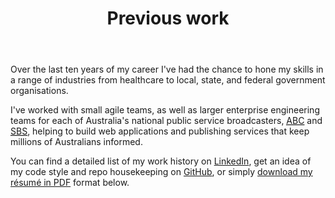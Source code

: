 ---
templateKey: previous-work-page
title: Previous work
description: Previous work that I have been involved with
image: /img/work-abc-iview.jpg
body: |
  Over the last ten years of my career I've had the chance to hone my skills in a range of industries from healthcare to local, state, and federal government organisations.
  
  I've worked with small agile teams, as well as larger enterprise engineering teams for each of Australia's national public service broadcasters, <a href="https://abc.net.au" title="Australian Broadcasting Corporation" target="blank" rel="noopener"><abbr title="Australian Broadcasting Corporation">ABC</abbr></a> and <a href="https://sbs.com.au" title="The Special Broadcasting Service" target="blank" rel="noopener"><abbr title="Special Broadcasting Service">SBS</abbr></a>, helping to build web applications and publishing services that keep millions of Australians informed.

  You can find a detailed list of my work history on <a href="https://au.linkedin.com/in/kashisau" title="Kashi Samaraweera's LinkedIn profile" target="blank" rel="noopener">LinkedIn</a>, get an idea of my code style and repo housekeeping on <a href="https://github.com/kashisau" title="Kashisau on GitHub" target="blank" rel="noopener">GitHub</a>, or simply <a href="/Kashi-Samaraweera-Resume.pdf" title="Kashi Samaraweera's " target="blank" rel="noopener">download my résumé in PDF</a> format below.
ctaPrimary:
  btnText: LinkedIn
  url: https://au.linkedin.com/in/kashisau
  title: Visit Kashi Samaraweera's LinkedIn profile
ctaSecondary:
  btnText: GitHub
  url: https://github.com/kashisau
  title: Kashisau on GitHub
ctaTertiary:
  btnText: Résumé (PDF)
  url: /Kashi-Samaraweera-Resume.pdf
  title: Download my resume in PDF format
works:
  - abcIview:
    title: ABC iview
    blurb: Front-end engineer for the Australian Broadcasting Corporation's iview VOD service
    image: /img/work-abc-iview.jpg
    liveUrl: https://iview.abc.net.au
  - sbsTheFeed:
    title: SBS News & The Feed
    blurb: Front-end development, data layer, and engineering content publishing systems for SBS&nbsp;News and The&nbsp;Feed
    image: /img/work-sbs-the-feed.jpg
    liveUrl: https://www.sbs.com.au/news
  - changingDiabetes:
    title: Changing Diabetes
    blurb: Architecting an extensible online learning platform for healthcare professionals across Australia
    image: /img/work-changing-diabetes.png
  - visitKirtipur:
    title: Visit Kirtipur
    blurb: An open-source Wordpress template and Dockerised stack for hosting tourism websites in Nepal
    image: /img/work-visit-kirtipur.jpg
    liveUrl: https://visitkirtipur.com
---